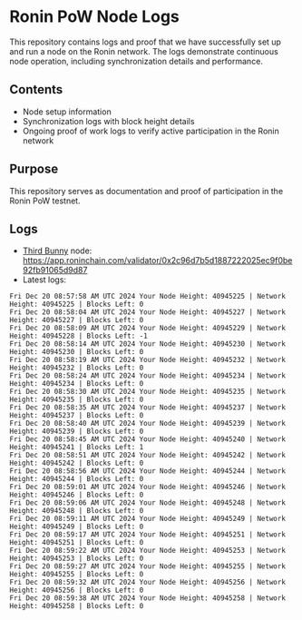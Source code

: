 # Ronin PoW Node Logs

This repository contains logs and proof that we have successfully set up and run a node on the Ronin network. The logs demonstrate continuous node operation, including synchronization details and performance.

## Contents

- Node setup information
- Synchronization logs with block height details
- Ongoing proof of work logs to verify active participation in the Ronin network

## Purpose

This repository serves as documentation and proof of participation in the Ronin PoW testnet.

## Logs

- [Third Bunny](https://thirdbunny.xyz/) node: https://app.roninchain.com/validator/0x2c96d7b5d1887222025ec9f0be92fb91065d9d87
- Latest logs:
```
Fri Dec 20 08:57:58 AM UTC 2024 Your Node Height: 40945225 | Network Height: 40945225 | Blocks Left: 0
Fri Dec 20 08:58:04 AM UTC 2024 Your Node Height: 40945227 | Network Height: 40945227 | Blocks Left: 0
Fri Dec 20 08:58:09 AM UTC 2024 Your Node Height: 40945229 | Network Height: 40945228 | Blocks Left: -1
Fri Dec 20 08:58:14 AM UTC 2024 Your Node Height: 40945230 | Network Height: 40945230 | Blocks Left: 0
Fri Dec 20 08:58:19 AM UTC 2024 Your Node Height: 40945232 | Network Height: 40945232 | Blocks Left: 0
Fri Dec 20 08:58:24 AM UTC 2024 Your Node Height: 40945234 | Network Height: 40945234 | Blocks Left: 0
Fri Dec 20 08:58:30 AM UTC 2024 Your Node Height: 40945235 | Network Height: 40945235 | Blocks Left: 0
Fri Dec 20 08:58:35 AM UTC 2024 Your Node Height: 40945237 | Network Height: 40945237 | Blocks Left: 0
Fri Dec 20 08:58:40 AM UTC 2024 Your Node Height: 40945239 | Network Height: 40945239 | Blocks Left: 0
Fri Dec 20 08:58:45 AM UTC 2024 Your Node Height: 40945240 | Network Height: 40945241 | Blocks Left: 1
Fri Dec 20 08:58:51 AM UTC 2024 Your Node Height: 40945242 | Network Height: 40945242 | Blocks Left: 0
Fri Dec 20 08:58:56 AM UTC 2024 Your Node Height: 40945244 | Network Height: 40945244 | Blocks Left: 0
Fri Dec 20 08:59:01 AM UTC 2024 Your Node Height: 40945246 | Network Height: 40945246 | Blocks Left: 0
Fri Dec 20 08:59:06 AM UTC 2024 Your Node Height: 40945248 | Network Height: 40945248 | Blocks Left: 0
Fri Dec 20 08:59:11 AM UTC 2024 Your Node Height: 40945249 | Network Height: 40945249 | Blocks Left: 0
Fri Dec 20 08:59:17 AM UTC 2024 Your Node Height: 40945251 | Network Height: 40945251 | Blocks Left: 0
Fri Dec 20 08:59:22 AM UTC 2024 Your Node Height: 40945253 | Network Height: 40945253 | Blocks Left: 0
Fri Dec 20 08:59:27 AM UTC 2024 Your Node Height: 40945255 | Network Height: 40945255 | Blocks Left: 0
Fri Dec 20 08:59:32 AM UTC 2024 Your Node Height: 40945256 | Network Height: 40945256 | Blocks Left: 0
Fri Dec 20 08:59:38 AM UTC 2024 Your Node Height: 40945258 | Network Height: 40945258 | Blocks Left: 0
```
